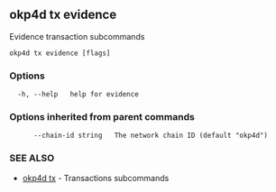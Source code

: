 ## okp4d tx evidence

Evidence transaction subcommands

```
okp4d tx evidence [flags]
```

### Options

```
  -h, --help   help for evidence
```

### Options inherited from parent commands

```
      --chain-id string   The network chain ID (default "okp4d")
```

### SEE ALSO

* [okp4d tx](okp4d_tx.md)	 - Transactions subcommands
